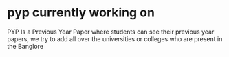 # pyp currently working on
PYP Is a Previous Year Paper where students can see their previous year papers, we try to add all over the universities or colleges who are present in the Banglore
